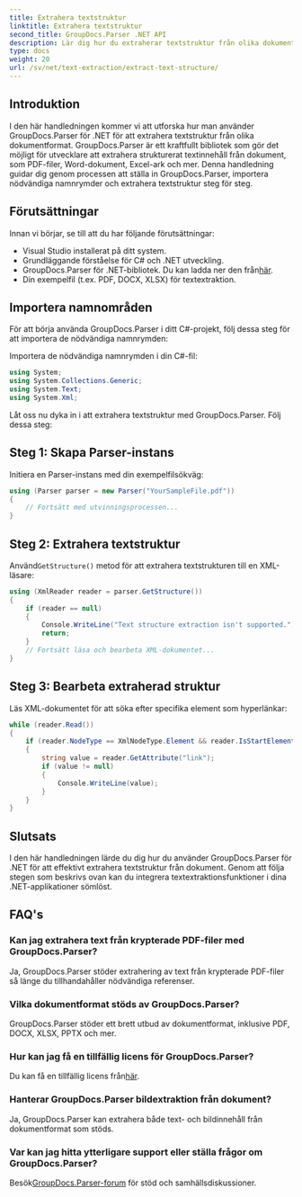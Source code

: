 ```yaml
---
title: Extrahera textstruktur
linktitle: Extrahera textstruktur
second_title: GroupDocs.Parser .NET API
description: Lär dig hur du extraherar textstruktur från olika dokumentformat med GroupDocs.Parser för .NET. En steg-för-steg handledning med kodexempel.
type: docs
weight: 20
url: /sv/net/text-extraction/extract-text-structure/
---
```

## Introduktion
I den här handledningen kommer vi att utforska hur man använder GroupDocs.Parser för .NET för att extrahera textstruktur från olika dokumentformat. GroupDocs.Parser är ett kraftfullt bibliotek som gör det möjligt för utvecklare att extrahera strukturerat textinnehåll från dokument, som PDF-filer, Word-dokument, Excel-ark och mer. Denna handledning guidar dig genom processen att ställa in GroupDocs.Parser, importera nödvändiga namnrymder och extrahera textstruktur steg för steg.
## Förutsättningar
Innan vi börjar, se till att du har följande förutsättningar:
- Visual Studio installerat på ditt system.
- Grundläggande förståelse för C# och .NET utveckling.
-  GroupDocs.Parser för .NET-bibliotek. Du kan ladda ner den från[här](https://releases.groupdocs.com/parser/net/).
- Din exempelfil (t.ex. PDF, DOCX, XLSX) för textextraktion.
## Importera namnområden
För att börja använda GroupDocs.Parser i ditt C#-projekt, följ dessa steg för att importera de nödvändiga namnrymden:

Importera de nödvändiga namnrymden i din C#-fil:
```csharp
using System;
using System.Collections.Generic;
using System.Text;
using System.Xml;
```
Låt oss nu dyka in i att extrahera textstruktur med GroupDocs.Parser. Följ dessa steg:
## Steg 1: Skapa Parser-instans
Initiera en Parser-instans med din exempelfilsökväg:
```csharp
using (Parser parser = new Parser("YourSampleFile.pdf"))
{
    // Fortsätt med utvinningsprocessen...
}
```
## Steg 2: Extrahera textstruktur
 Använd`GetStructure()` metod för att extrahera textstrukturen till en XML-läsare:
```csharp
using (XmlReader reader = parser.GetStructure())
{
    if (reader == null)
    {
        Console.WriteLine("Text structure extraction isn't supported.");
        return;
    }
    // Fortsätt läsa och bearbeta XML-dokumentet...
}
```
## Steg 3: Bearbeta extraherad struktur
Läs XML-dokumentet för att söka efter specifika element som hyperlänkar:
```csharp
while (reader.Read())
{
    if (reader.NodeType == XmlNodeType.Element && reader.IsStartElement() && reader.Name.ToLowerInvariant() == "hyperlink")
    {
        string value = reader.GetAttribute("link");
        if (value != null)
        {
            Console.WriteLine(value);
        }
    }
}
```
## Slutsats
I den här handledningen lärde du dig hur du använder GroupDocs.Parser för .NET för att effektivt extrahera textstruktur från dokument. Genom att följa stegen som beskrivs ovan kan du integrera textextraktionsfunktioner i dina .NET-applikationer sömlöst.

## FAQ's
### Kan jag extrahera text från krypterade PDF-filer med GroupDocs.Parser?
Ja, GroupDocs.Parser stöder extrahering av text från krypterade PDF-filer så länge du tillhandahåller nödvändiga referenser.
### Vilka dokumentformat stöds av GroupDocs.Parser?
GroupDocs.Parser stöder ett brett utbud av dokumentformat, inklusive PDF, DOCX, XLSX, PPTX och mer.
### Hur kan jag få en tillfällig licens för GroupDocs.Parser?
 Du kan få en tillfällig licens från[här](https://purchase.groupdocs.com/temporary-license/).
### Hanterar GroupDocs.Parser bildextraktion från dokument?
Ja, GroupDocs.Parser kan extrahera både text- och bildinnehåll från dokumentformat som stöds.
### Var kan jag hitta ytterligare support eller ställa frågor om GroupDocs.Parser?
 Besök[GroupDocs.Parser-forum](https://forum.groupdocs.com/c/parser/17) för stöd och samhällsdiskussioner.